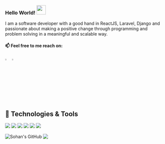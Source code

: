 ### Hello World! <img src="https://raw.githubusercontent.com/MartinHeinz/MartinHeinz/master/wave.gif" width="30px">
I am a software developer with a good hand in ReactJS, Laravel, Django and passionate about making a positive change through programming and problem solving in a meaningful and scalable way. 

 #### 📫 Feel free to me reach on:   
  
[<img src="https://img.icons8.com/color/48/000000/linkedin.png" width="3.5%"/>](https://www.linkedin.com/in/sohan-mer-b7ab6510b/)
<a href="mailto:sohan.mer@coloredcow.com"> <img src="https://img.icons8.com/fluent/48/000000/gmail.png" width="3.5%"/> </a> 

## 🔧 Technologies & Tools
![](https://img.shields.io/badge/Editor-VScode-informational?style=flat&logo=visual-studio-code&logoColor=white&color=2bbc8a)
![](https://badges.aleen42.com/src/docker.svg)
![](https://badges.aleen42.com/src/javascript.svg)
![](https://img.shields.io/badge/Code-Laravel-informational?style=flat&logo=laravel&logoColor=white&color=2bbc8a)
![](https://img.shields.io/badge/Shell-GitBash-informational?style=flat&logo=gitBash&logoColor=white&color=2bbc8a)
![](https://img.shields.io/badge/Tools-MySQL-informational?style=flat&logo=mysql&logoColor=white&color=2bbc8a)



<img align="center" src="https://github-readme-stats.vercel.app/api?username=sohanmer&show_icons=true&hide=stars&line_height=27&include_all_commits=true&7&count_private=true&theme=default" alt="Sohan's GitHub" />  <img align="center" src="https://github-readme-stats.vercel.app/api/top-langs/?username=sohanmer&langs_count=8&layout=compact&theme=default" /> 

<!--
**sohanmer/sohanmer** is a ✨ _special_ ✨ repository because its `README.md` (this file) appears on your GitHub profile.

Here are some ideas to get you started:

- 🔭 I’m currently working on ...
- 🌱 I’m currently learning ...
- 👯 I’m looking to collaborate on ...
- 🤔 I’m looking for help with ...
- 💬 Ask me about ...
- 📫 How to reach me: ...
- 😄 Pronouns: ...
- ⚡ Fun fact: ...
-->
